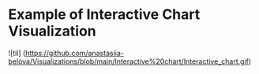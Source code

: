# Example of Interactive Chart Visualization

![til] (https://github.com/anastasiia-belova/Visualizations/blob/main/Interactive%20chart/Interactive_chart.gif)
